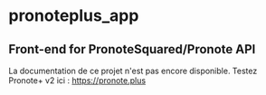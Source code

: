 # pronoteplus_app
Front-end for PronoteSquared/Pronote API
---

La documentation de ce projet n'est pas encore disponible.
Testez Pronote+ v2 ici : https://pronote.plus

